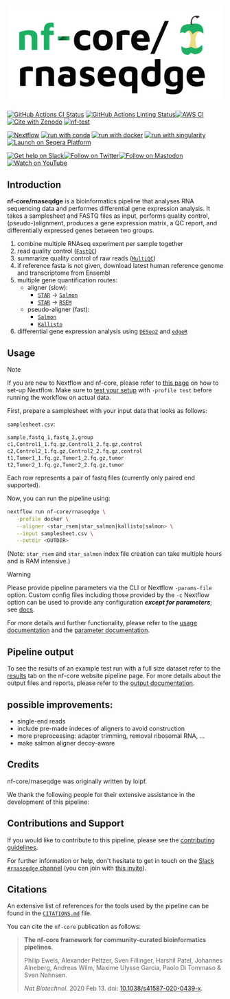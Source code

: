 
<h1>
  <picture>
    <source media="(prefers-color-scheme: dark)" srcset="docs/images/nf-core-rnaseqdge_logo_dark.png">
    <img alt="nf-core/rnaseqdge" src="docs/images/nf-core-rnaseqdge_logo_light.png">
  </picture>
</h1>

[![GitHub Actions CI Status](https://github.com/nf-core/rnaseqdge/actions/workflows/ci.yml/badge.svg)](https://github.com/nf-core/rnaseqdge/actions/workflows/ci.yml)
[![GitHub Actions Linting Status](https://github.com/nf-core/rnaseqdge/actions/workflows/linting.yml/badge.svg)](https://github.com/nf-core/rnaseqdge/actions/workflows/linting.yml)[![AWS CI](https://img.shields.io/badge/CI%20tests-full%20size-FF9900?labelColor=000000&logo=Amazon%20AWS)](https://nf-co.re/rnaseqdge/results)[![Cite with Zenodo](http://img.shields.io/badge/DOI-10.5281/zenodo.XXXXXXX-1073c8?labelColor=000000)](https://doi.org/10.5281/zenodo.XXXXXXX)
[![nf-test](https://img.shields.io/badge/unit_tests-nf--test-337ab7.svg)](https://www.nf-test.com)

[![Nextflow](https://img.shields.io/badge/nextflow%20DSL2-%E2%89%A523.04.0-23aa62.svg)](https://www.nextflow.io/)
[![run with conda](http://img.shields.io/badge/run%20with-conda-3EB049?labelColor=000000&logo=anaconda)](https://docs.conda.io/en/latest/)
[![run with docker](https://img.shields.io/badge/run%20with-docker-0db7ed?labelColor=000000&logo=docker)](https://www.docker.com/)
[![run with singularity](https://img.shields.io/badge/run%20with-singularity-1d355c.svg?labelColor=000000)](https://sylabs.io/docs/)
[![Launch on Seqera Platform](https://img.shields.io/badge/Launch%20%F0%9F%9A%80-Seqera%20Platform-%234256e7)](https://cloud.seqera.io/launch?pipeline=https://github.com/nf-core/rnaseqdge)

[![Get help on Slack](http://img.shields.io/badge/slack-nf--core%20%23rnaseqdge-4A154B?labelColor=000000&logo=slack)](https://nfcore.slack.com/channels/rnaseqdge)[![Follow on Twitter](http://img.shields.io/badge/twitter-%40nf__core-1DA1F2?labelColor=000000&logo=twitter)](https://twitter.com/nf_core)[![Follow on Mastodon](https://img.shields.io/badge/mastodon-nf__core-6364ff?labelColor=FFFFFF&logo=mastodon)](https://mstdn.science/@nf_core)[![Watch on YouTube](http://img.shields.io/badge/youtube-nf--core-FF0000?labelColor=000000&logo=youtube)](https://www.youtube.com/c/nf-core)

## Introduction

**nf-core/rnaseqdge** is a bioinformatics pipeline that analyses RNA sequencing data and performes differential gene expression analysis. It takes a samplesheet and FASTQ files as input, performs quality control, (pseudo-)alignment, produces a gene expression matrix, a QC report, and differentially expressed genes between two groups.


1. combine multiple RNAseq experiment per sample together
2. read quality control ([`FastQC`](https://www.bioinformatics.babraham.ac.uk/projects/fastqc/))
3. summarize quality control of raw reads ([`MultiQC`](http://multiqc.info/))
4. if reference fasta is not given, download latest human reference genome and transcriptome from Ensembl 
5. multiple gene quantification routes:
	- aligner (slow):
		- [`STAR`](https://github.com/alexdobin/STAR) -> [`Salmon`](https://combine-lab.github.io/salmon/)
		- [`STAR`](https://github.com/alexdobin/STAR) -> [`RSEM`](https://github.com/deweylab/RSEM)
	- pseudo-aligner (fast):
		- [`Salmon`](https://combine-lab.github.io/salmon/)
		- [`Kallisto`](https://pachterlab.github.io/kallisto/)
6. differential gene expression analysis using [`DESeq2`](https://genomebiology.biomedcentral.com/articles/10.1186/s13059-014-0550-8) and [`edgeR`](https://www.ncbi.nlm.nih.gov/pmc/articles/PMC2796818/)

		



## Usage

> [!NOTE]
> If you are new to Nextflow and nf-core, please refer to [this page](https://nf-co.re/docs/usage/installation) on how to set-up Nextflow. Make sure to [test your setup](https://nf-co.re/docs/usage/introduction#how-to-run-a-pipeline) with `-profile test` before running the workflow on actual data.


First, prepare a samplesheet with your input data that looks as follows:

`samplesheet.csv`:

```csv
sample,fastq_1,fastq_2,group
c1,Control1_1.fq.gz,Control1_2.fq.gz,control
c2,Control2_1.fq.gz,Control2_2.fq.gz,control
t1,Tumor1_1.fq.gz,Tumor1_2.fq.gz,tumor
t2,Tumor2_1.fq.gz,Tumor2_2.fq.gz,tumor
```

Each row represents a pair of fastq files (currently only paired end supported).

Now, you can run the pipeline using:

```bash
nextflow run nf-core/rnaseqdge \
   -profile docker \
   --aligner <star_rsem|star_salmon|kallisto|salmon> \
   --input samplesheet.csv \
   --outdir <OUTDIR>
```
(Note: `star_rsem` and `star_salmon` index file creation can take multiple hours and is RAM intensive.) 


> [!WARNING]
> Please provide pipeline parameters via the CLI or Nextflow `-params-file` option. Custom config files including those provided by the `-c` Nextflow option can be used to provide any configuration _**except for parameters**_;
> see [docs](https://nf-co.re/usage/configuration#custom-configuration-files).

For more details and further functionality, please refer to the [usage documentation](https://nf-co.re/rnaseqdge/usage) and the [parameter documentation](https://nf-co.re/rnaseqdge/parameters).

## Pipeline output

To see the results of an example test run with a full size dataset refer to the [results](https://nf-co.re/rnaseqdge/results) tab on the nf-core website pipeline page.
For more details about the output files and reports, please refer to the
[output documentation](https://nf-co.re/rnaseqdge/output).

## possible improvements:

- single-end reads
- include pre-made indeces of aligners to avoid construction
- more preprocessing: adapter trimming, removal ribosomal RNA, ...
- make salmon aligner decoy-aware





## Credits

nf-core/rnaseqdge was originally written by loipf.

We thank the following people for their extensive assistance in the development of this pipeline:

<!-- TODO nf-core: If applicable, make list of people who have also contributed -->

## Contributions and Support

If you would like to contribute to this pipeline, please see the [contributing guidelines](.github/CONTRIBUTING.md).

For further information or help, don't hesitate to get in touch on the [Slack `#rnaseqdge` channel](https://nfcore.slack.com/channels/rnaseqdge) (you can join with [this invite](https://nf-co.re/join/slack)).

## Citations

<!-- TODO nf-core: Add citation for pipeline after first release. Uncomment lines below and update Zenodo doi and badge at the top of this file. -->
<!-- If you use nf-core/rnaseqdge for your analysis, please cite it using the following doi: [10.5281/zenodo.XXXXXX](https://doi.org/10.5281/zenodo.XXXXXX) -->

<!-- TODO nf-core: Add bibliography of tools and data used in your pipeline -->

An extensive list of references for the tools used by the pipeline can be found in the [`CITATIONS.md`](CITATIONS.md) file.

You can cite the `nf-core` publication as follows:

> **The nf-core framework for community-curated bioinformatics pipelines.**
>
> Philip Ewels, Alexander Peltzer, Sven Fillinger, Harshil Patel, Johannes Alneberg, Andreas Wilm, Maxime Ulysse Garcia, Paolo Di Tommaso & Sven Nahnsen.
>
> _Nat Biotechnol._ 2020 Feb 13. doi: [10.1038/s41587-020-0439-x](https://dx.doi.org/10.1038/s41587-020-0439-x).
